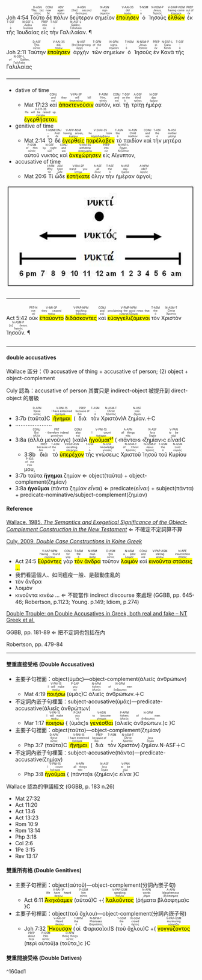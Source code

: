 <rt>Joh 4:54</rt> <RUBY><ruby><ruby>Τοῦτο<rt>οὗτος</rt></ruby><rt>This [is]</rt></ruby><rt>D-ASN</rt></RUBY> <RUBY><ruby><ruby>δὲ<rt>δέ</rt></ruby><rt>now</rt></ruby><rt>CONJ</rt></RUBY> <RUBY><ruby><ruby>πάλιν<rt>πάλιν</rt></ruby><rt>again</rt></ruby><rt>ADV</rt></RUBY> <RUBY><ruby><ruby>δεύτερον<rt>δεύτερος</rt></ruby><rt>[the] second</rt></ruby><rt>A-ASN</rt></RUBY> <RUBY><ruby><ruby>σημεῖον<rt>σημεῖον</rt></ruby><rt>sign</rt></ruby><rt>N-ASN</rt></RUBY> <RUBY><ruby><ruby><mark class='verb'>ἐποίησεν</mark><rt>ποιέω</rt></ruby><rt>did</rt></ruby><rt>V-AAI-3S</rt></RUBY> <RUBY><ruby><ruby>ὁ<rt>ὁ</rt></ruby><rt>-</rt></ruby><rt>T-NSM</rt></RUBY> <RUBY><ruby><ruby>Ἰησοῦς<rt>Ἰησοῦς</rt></ruby><rt>Jesus,</rt></ruby><rt>N-NSM-P</rt></RUBY> <RUBY><ruby><ruby><mark class='ptc'>ἐλθὼν</mark><rt>ἔρχομαι</rt></ruby><rt>having come</rt></ruby><rt>V-2AAP-NSM</rt></RUBY> <RUBY><ruby><ruby>ἐκ<rt>ἐκ</rt></ruby><rt>out of</rt></ruby><rt>PREP</rt></RUBY> <RUBY><ruby><ruby>τῆς<rt>ὁ</rt></ruby><rt>-</rt></ruby><rt>T-GSF</rt></RUBY> <RUBY><ruby><ruby>Ἰουδαίας<rt>Ἰουδαία</rt></ruby><rt>Judea</rt></ruby><rt>N-GSF-L</rt></RUBY> <RUBY><ruby><ruby>εἰς<rt>εἰς</rt></ruby><rt>into</rt></ruby><rt>PREP</rt></RUBY> <RUBY><ruby><ruby>τὴν<rt>ὁ</rt></ruby><rt>-</rt></ruby><rt>T-ASF</rt></RUBY> <RUBY><ruby><ruby>Γαλιλαίαν. ¶<rt>Γαλιλαία</rt></ruby><rt>Galilee.</rt></ruby><rt>N-ASF-L</rt></RUBY>

<rt>Joh 2:11</rt> <RUBY><ruby><ruby>Ταύτην<rt>οὗτος</rt></ruby><rt>This</rt></ruby><rt>D-ASF</rt></RUBY> <RUBY><ruby><ruby><mark class='verb'>ἐποίησεν</mark><rt>ποιέω</rt></ruby><rt>did,</rt></ruby><rt>V-AAI-3S</rt></RUBY> <RUBY><ruby><ruby>ἀρχὴν<rt>ἀρχή</rt></ruby><rt>[the] beginning</rt></ruby><rt>N-ASF</rt></RUBY> <RUBY><ruby><ruby>τῶν<rt>ὁ</rt></ruby><rt>of the</rt></ruby><rt>T-GPN</rt></RUBY> <RUBY><ruby><ruby>σημείων<rt>σημεῖον</rt></ruby><rt>signs,</rt></ruby><rt>N-GPN</rt></RUBY> <RUBY><ruby><ruby>ὁ<rt>ὁ</rt></ruby><rt>-</rt></ruby><rt>T-NSM</rt></RUBY> <RUBY><ruby><ruby>Ἰησοῦς<rt>Ἰησοῦς</rt></ruby><rt>Jesus</rt></ruby><rt>N-NSM-P</rt></RUBY> <RUBY><ruby><ruby>ἐν<rt>ἐν</rt></ruby><rt>in</rt></ruby><rt>PREP</rt></RUBY> <RUBY><ruby><ruby>Κανὰ<rt>Κανᾶ</rt></ruby><rt>Cana</rt></ruby><rt>N-DSF-L</rt></RUBY> <RUBY><ruby><ruby>τῆς<rt>ὁ</rt></ruby><rt>-</rt></ruby><rt>T-GSF</rt></RUBY> <RUBY><ruby><ruby>Γαλιλαίας<rt>Γαλιλαία</rt></ruby><rt>of Galilee,</rt></ruby><rt>N-GSF-L</rt></RUBY> 

——————————————
- dative of time
	- <rt>Mat 17:23</rt> <RUBY><ruby><ruby>καὶ<rt>καί</rt></ruby><rt>and</rt></ruby><rt>CONJ</rt></RUBY> <RUBY><ruby><ruby><mark class='verb'>ἀποκτενοῦσιν</mark><rt>ἀποκτείνω</rt></ruby><rt>they will kill</rt></ruby><rt>V-FAI-3P</rt></RUBY> <RUBY><ruby><ruby>αὐτόν,<rt>αὐτός</rt></ruby><rt>Him,</rt></ruby><rt>P-ASM</rt></RUBY> <RUBY><ruby><ruby>καὶ<rt>καί</rt></ruby><rt>and</rt></ruby><rt>CONJ</rt></RUBY> <RUBY><ruby><ruby>τῇ<rt>ὁ</rt></ruby><rt>on the</rt></ruby><rt>T-DSF</rt></RUBY> <RUBY><ruby><ruby>τρίτῃ<rt>τρίτος</rt></ruby><rt>third</rt></ruby><rt>A-DSF</rt></RUBY> <RUBY><ruby><ruby>ἡμέρᾳ<rt>ἡμέρα</rt></ruby><rt>day</rt></ruby><rt>N-DSF</rt></RUBY> <RUBY><ruby><ruby><mark class='verb'>ἐγερθήσεται.</mark><rt>ἐγείρω</rt></ruby><rt>He will be raised up.</rt></ruby><rt>V-FPI-3S</rt></RUBY>  
- genitive of time
	- <rt>Mat 2:14</rt> <RUBY><ruby><ruby>Ὁ<rt>ὁ</rt></ruby><rt>-</rt></ruby><rt>T-NSM</rt></RUBY> <RUBY><ruby><ruby>δὲ<rt>δέ</rt></ruby><rt>And</rt></ruby><rt>CONJ</rt></RUBY> <RUBY><ruby><ruby><mark class='ptc'>ἐγερθεὶς</mark><rt>ἐγείρω</rt></ruby><rt>having arisen,</rt></ruby><rt>V-APP-NSM</rt></RUBY> <RUBY><ruby><ruby><mark class='verb'>παρέλαβεν</mark><rt>παραλαμβάνω</rt></ruby><rt>he took</rt></ruby><rt>V-2AAI-3S</rt></RUBY> <RUBY><ruby><ruby>τὸ<rt>ὁ</rt></ruby><rt>the</rt></ruby><rt>T-ASN</rt></RUBY> <RUBY><ruby><ruby>παιδίον<rt>παιδίον</rt></ruby><rt>Child</rt></ruby><rt>N-ASN</rt></RUBY> <RUBY><ruby><ruby>καὶ<rt>καί</rt></ruby><rt>and</rt></ruby><rt>CONJ</rt></RUBY> <RUBY><ruby><ruby>τὴν<rt>ὁ</rt></ruby><rt>the</rt></ruby><rt>T-ASF</rt></RUBY> <RUBY><ruby><ruby>μητέρα<rt>μήτηρ</rt></ruby><rt>mother</rt></ruby><rt>N-ASF</rt></RUBY> <RUBY><ruby><ruby>αὐτοῦ<rt>αὐτός</rt></ruby><rt>of Him</rt></ruby><rt>P-GSM</rt></RUBY> <RUBY><ruby><ruby>νυκτὸς<rt>νύξ</rt></ruby><rt>by night</rt></ruby><rt>N-GSF</rt></RUBY> <RUBY><ruby><ruby>καὶ<rt>καί</rt></ruby><rt>and</rt></ruby><rt>CONJ</rt></RUBY> <RUBY><ruby><ruby><mark class='verb'>ἀνεχώρησεν</mark><rt>ἀναχωρέω</rt></ruby><rt>withdrew</rt></ruby><rt>V-AAI-3S</rt></RUBY> <RUBY><ruby><ruby>εἰς<rt>εἰς</rt></ruby><rt>into</rt></ruby><rt>PREP</rt></RUBY> <RUBY><ruby><ruby>Αἴγυπτον,<rt>Αἴγυπτος</rt></ruby><rt>Egypt,</rt></ruby><rt>N-ASF-L</rt></RUBY> 
- accusative of time
	- <rt>Mat 20:6</rt>  <RUBY><ruby><ruby>Τί<rt>τίς</rt></ruby><rt>Why</rt></ruby><rt>I-ASN</rt></RUBY> <RUBY><ruby><ruby>ὧδε<rt>ὧδε</rt></ruby><rt>here</rt></ruby><rt>ADV</rt></RUBY> <RUBY><ruby><ruby><mark class='verb'>ἑστήκατε</mark><rt>ἵστημι</rt></ruby><rt>stand you</rt></ruby><rt>V-RAI-2P</rt></RUBY> <RUBY><ruby><ruby>ὅλην<rt>ὅλος</rt></ruby><rt>all</rt></ruby><rt>A-ASF</rt></RUBY> <RUBY><ruby><ruby>τὴν<rt>ὁ</rt></ruby><rt>the</rt></ruby><rt>T-ASF</rt></RUBY> <RUBY><ruby><ruby>ἡμέραν<rt>ἡμέρα</rt></ruby><rt>day</rt></ruby><rt>N-ASF</rt></RUBY> <RUBY><ruby><ruby>ἀργοί;<rt>ἀργός</rt></ruby><rt>idle?</rt></ruby><rt>A-NPM</rt></RUBY> 

![../images/Pasted image 20211018144032.png](../images/Pasted%20image%2020211018144032.png)



——————————————

<rt>Act 5:42</rt> <RUBY><ruby><ruby>οὐκ<rt>οὐ</rt></ruby><rt>not</rt></ruby><rt>PRT-N</rt></RUBY> <RUBY><ruby><ruby><mark class='verb'>ἐπαύοντο</mark><rt>παύω</rt></ruby><rt>they ceased</rt></ruby><rt>V-IMI-3P</rt></RUBY> <RUBY><ruby><ruby><mark class='ptc'>διδάσκοντες</mark><rt>διδάσκω</rt></ruby><rt>teaching</rt></ruby><rt>V-PAP-NPM</rt></RUBY> <RUBY><ruby><ruby>καὶ<rt>καί</rt></ruby><rt>and</rt></ruby><rt>CONJ</rt></RUBY> <RUBY><ruby><ruby><mark class='ptc'>εὐαγγελιζόμενοι</mark><rt>εὐαγγελίζομαι</rt></ruby><rt>proclaiming the good news that</rt></ruby><rt>V-PMP-NPM</rt></RUBY> <RUBY><ruby><ruby>τὸν<rt>ὁ</rt></ruby><rt>the</rt></ruby><rt>T-ASM</rt></RUBY> <RUBY><ruby><ruby>Χριστὸν<rt>Χριστός</rt></ruby><rt>Christ</rt></ruby><rt>N-ASM-T</rt></RUBY> <RUBY><ruby><ruby>Ἰησοῦν. ¶<rt>Ἰησοῦς</rt></ruby><rt>[is] Jesus.</rt></ruby><rt>N-ASM-P</rt></RUBY><pre></pre> 


---

#### double accusatives
Wallace 區分：(1) accusative of thing + accusative of person; (2) object + object-complement

Culy 認為：accusative of person 其實只是 indirect-object 被提升到 direct-object 的層級



- 3:7b (<RUBY><ruby><ruby>ταῦτα<rt>οὗτος</rt></ruby><rt>these</rt></ruby><rt>D-APN</rt></RUBY>)C <RUBY><ruby><ruby><mark class='verb'>ἥγημαι</mark><rt>ἡγέομαι</rt></ruby><rt>I have esteemed</rt></ruby><rt>V-RNI-1S</rt></RUBY> (<RUBY><ruby><ruby>διὰ<rt>διά</rt></ruby><rt>because of</rt></ruby><rt>PREP</rt></RUBY> <RUBY><ruby><ruby>τὸν<rt>ὁ</rt></ruby><rt>-</rt></ruby><rt>T-ASM</rt></RUBY> <RUBY><ruby><ruby>Χριστὸν<rt>Χριστός</rt></ruby><rt>Christ</rt></ruby><rt>N-ASM-T</rt></RUBY>)A <RUBY><ruby><ruby>ζημίαν.<rt>ζημία</rt></ruby><rt>loss</rt></ruby><rt>N-ASF</rt></RUBY>＋C
- ⋯⋯⋯⋯⋯⋯⋯
- 3:8a (<RUBY><ruby><ruby>ἀλλὰ<rt>ἀλλά</rt></ruby><rt>But</rt></ruby><rt>CONJ</rt></RUBY> <RUBY><ruby><ruby>μενοῦνγε<rt>μενοῦνγε</rt></ruby><rt>- therefore indeed</rt></ruby><rt>PRT</rt></RUBY>) (<RUBY><ruby><ruby>καὶ<rt>καί</rt></ruby><rt>also</rt></ruby><rt>CONJ</rt></RUBY>)A <RUBY><ruby><ruby><mark><mark class='verb'>ἡγοῦμαι°¹</mark></mark><rt>ἡγέομαι</rt></ruby><rt>I count</rt></ruby><rt>V-PNI-1S</rt></RUBY> ( ‹<RUBY><ruby><ruby>πάντα<rt>πᾶς</rt></ruby><rt>all things</rt></ruby><rt>A-APN</rt></RUBY>›s ‹<RUBY><ruby><ruby>ζημίαν<rt>ζημία</rt></ruby><rt>loss</rt></ruby><rt>N-ASF</rt></RUBY>›c <RUBY><ruby><ruby><em>εἶναι</em><rt>εἰμί</rt></ruby><rt>to be</rt></ruby><rt>V-PAN</rt></RUBY>)C
	- 3:8b <RUBY><ruby><ruby>διὰ<rt>διά</rt></ruby><rt>because of</rt></ruby><rt>PREP</rt></RUBY> <RUBY><ruby><ruby>τὸ<rt>ὁ</rt></ruby><rt>the</rt></ruby><rt>T-ASN</rt></RUBY> <RUBY><ruby><ruby><mark class='ptc'>ὑπερέχον</mark><rt>ὑπερέχω</rt></ruby><rt>excelling</rt></ruby><rt>V-PAP-ASN</rt></RUBY> <RUBY><ruby><ruby>τῆς<rt>ὁ</rt></ruby><rt>-</rt></ruby><rt>T-GSF</rt></RUBY> <RUBY><ruby><ruby>γνώσεως<rt>γνῶσις</rt></ruby><rt>knowledge</rt></ruby><rt>N-GSF</rt></RUBY> <RUBY><ruby><ruby>Χριστοῦ<rt>Χριστός</rt></ruby><rt>of Christ</rt></ruby><rt>N-GSM-T</rt></RUBY> <RUBY><ruby><ruby>Ἰησοῦ<rt>Ἰησοῦς</rt></ruby><rt>Jesus</rt></ruby><rt>N-GSM-P</rt></RUBY> <RUBY><ruby><ruby>τοῦ<rt>ὁ</rt></ruby><rt>the</rt></ruby><rt>T-GSM</rt></RUBY> <RUBY><ruby><ruby>Κυρίου<rt>κύριος</rt></ruby><rt>Lord</rt></ruby><rt>N-GSM</rt></RUBY> <RUBY><ruby><ruby>μου,<rt>ἐγώ</rt></ruby><rt>of me</rt></ruby><rt>P-1GS</rt></RUBY> 
- 3:7b ταῦτα **ἥγημαι** ζημίαν ⇐ object(ταῦτα) + object-complement(ζημίαν)
- 3:8a **ἡγοῦμαι** (πάντα ζημίαν _εἶναι_) ⇐ predicate(_εἶναι_) + subject(πάντα) + predicate-nominative/subject-complement(ζημίαν)



#### Reference
[Wallace. 1985. *The Semantics and Exegetical Significance of the Object-Complement Construction in the New Testament*](zotero://select/items/_CDSUXPTN) ⇐ 不確定不定詞算不算 

[Culy. 2009. *Double Case Constructions in Koine Greek*](zotero://select/items/_HG4TBTVC)

- <rt>Act 24:5</rt> <RUBY><ruby><ruby><mark class='ptc'>Εὑρόντες</mark><rt>εὑρίσκω</rt></ruby><rt>Having found</rt></ruby><rt>V-AAP-NPM</rt></RUBY> <RUBY><ruby><ruby>γὰρ<rt>γάρ</rt></ruby><rt>for</rt></ruby><rt>CONJ</rt></RUBY> <mark><RUBY><ruby><ruby>τὸν<rt>ὁ</rt></ruby><rt>the</rt></ruby><rt>T-ASM</rt></RUBY> <RUBY><ruby><ruby>ἄνδρα<rt>ἀνήρ</rt></ruby><rt>man</rt></ruby><rt>N-ASM</rt></RUBY></mark> <RUBY><ruby><ruby>τοῦτον<rt>οὗτος</rt></ruby><rt>this</rt></ruby><rt>D-ASM</rt></RUBY> <mark><RUBY><ruby><ruby>λοιμὸν<rt>λοιμός</rt></ruby><rt>a pest</rt></ruby><rt>N-ASM</rt></RUBY></mark> <RUBY><ruby><ruby>καὶ<rt>καί</rt></ruby><rt>and</rt></ruby><rt>CONJ</rt></RUBY> <mark><RUBY><ruby><ruby><mark class='ptc'>κινοῦντα</mark><rt>κινέω</rt></ruby><rt>stirring</rt></ruby><rt>V-PAP-ASM</rt></RUBY> <RUBY><ruby><ruby>στάσεις<rt>στάσις</rt></ruby><rt>insurrection</rt></ruby><rt>N-APF</rt></RUBY> ...</mark>
- 我們看這個人、如同瘟疫一般、是鼓動生亂的
- τὸν ἄνδρα 
- λοιμὸν
- κινοῦντα κινέω ... ⇐ 不能當作 indirect discourse 來處理 (GGBB, pp. 645-46; Robertson, p.1123; Young. p.149; Idiom, p.274)

[Double Trouble: on Double Accusatives in Greek, both real and fake – NT Greek et al.](https://ntgreeketal.com/2021/09/16/double-trouble-on-double-accusatives-in-greek-both-real-and-fake/#a1)

GGBB, pp. 181-89 ⇐ 把不定詞也包括在內

Robertson, pp. 479-84

---
#### 雙重直接受格 (Double Accusatives)
- 主要子句裡面：object(ὑμᾶς)—object-complement(ἁλιεῖς ἀνθρώπων)
	- <rt>Mat 4:19</rt> <RUBY><ruby><ruby><mark class='verb'>ποιήσω</mark><rt>ποιέω</rt></ruby><rt>I will make</rt></ruby><rt>V-FAI-1S</rt></RUBY> (<RUBY><ruby><ruby>ὑμᾶς<rt>σύ</rt></ruby><rt>you</rt></ruby><rt>P-2AP</rt></RUBY>)C <RUBY><ruby><ruby>ἁλιεῖς<rt>ἁλιεύς</rt></ruby><rt>fishers</rt></ruby><rt>N-APM</rt></RUBY> <RUBY><ruby><ruby>ἀνθρώπων.<rt>ἄνθρωπος</rt></ruby><rt>of men</rt></ruby><rt>N-GPM</rt></RUBY>＋C
- 不定詞內嵌子句裡面：subject-accusative(ὑμᾶς)—predicate-accusative(ἁλιεῖς ἀνθρώπων)
	- <rt>Mar 1:17</rt> <RUBY><ruby><ruby><mark class='verb'>ποιήσω</mark><rt>ποιέω</rt></ruby><rt>I will make</rt></ruby><rt>V-FAI-1S</rt></RUBY> { (<RUBY><ruby><ruby>ὑμᾶς<rt>σύ</rt></ruby><rt>you</rt></ruby><rt>P-2AP</rt></RUBY>)s <RUBY><ruby><ruby><mark class='inf'>γενέσθαι</mark><rt>γίνομαι</rt></ruby><rt>to become</rt></ruby><rt>V-ADN</rt></RUBY> (<RUBY><ruby><ruby>ἁλιεῖς<rt>ἁλιεύς</rt></ruby><rt>fishers</rt></ruby><rt>P-APM</rt></RUBY> <RUBY><ruby><ruby>ἀνθρώπων.<rt>ἄνθρωπος</rt></ruby><rt>of men</rt></ruby><rt>N-GPM</rt></RUBY>)c }C
- 主要子句裡面：object(ταῦτα)—object-complement(ζημίαν)
	- <rt>Php 3:7</rt> (<RUBY><ruby><ruby>ταῦτα<rt>οὗτος</rt></ruby><rt>these</rt></ruby><rt>D-APN</rt></RUBY>)C <RUBY><ruby><ruby><mark class='verb'>ἥγημαι</mark><rt>ἡγέομαι</rt></ruby><rt>I have esteemed</rt></ruby><rt>V-RNI-1S</rt></RUBY> (<RUBY><ruby><ruby>διὰ<rt>διά</rt></ruby><rt>because of</rt></ruby><rt>PREP</rt></RUBY> <RUBY><ruby><ruby>τὸν<rt>ὁ</rt></ruby><rt>-</rt></ruby><rt>T-ASM</rt></RUBY> <RUBY><ruby><ruby>Χριστὸν<rt>Χριστός</rt></ruby><rt>Christ</rt></ruby><rt>N-ASM-T</rt></RUBY>) <RUBY><ruby><ruby>ζημίαν.<rt>ζημία</rt></ruby><rt>loss</rt></ruby><Art>N-ASF</rt></RUBY>＋C
- 不定詞內嵌子句裡面：subject-accusative(πάντα)—predicate-accusative(ζημίαν)
	- <rt>Php 3:8</rt> <RUBY><ruby><ruby><mark class='verb'>ἡγοῦμαι</mark><rt>ἡγέομαι</rt></ruby><rt>I count</rt></ruby><rt>V-PNI-1S</rt></RUBY> { (<RUBY><ruby><ruby>πάντα<rt>πᾶς</rt></ruby><rt>all things</rt></ruby><rt>A-APN</rt></RUBY>)s (<RUBY><ruby><ruby>ζημίαν<rt>ζημία</rt></ruby><rt>loss</rt></ruby><rt>N-ASF</rt></RUBY>)c <RUBY><ruby><ruby><em>εἶναι</em><rt>εἰμί</rt></ruby><rt>to be</rt></ruby><rt>V-PAN</rt></RUBY> }C 

Wallace 認為的爭議經文 (GGBB, p. 183 n.26)
- Mat 27:32
- Act 11:20
- Act 13:6
- Act 13:23
- Rom 10:9
- Rom 13:14
- Php 3:18
- Col 2:6
- 1Pe 3:15
- Rev 13:17
#### 雙重所有格 (Double Genitives)

- 主要子句裡面：object(αὐτοῦ)—object-complement(分詞內嵌子句)
	- <rt>Act 6:11</rt> <RUBY><ruby><ruby><mark class='verb'>Ἀκηκόαμεν</mark><rt>ἀκούω</rt></ruby><rt>We have heard</rt></ruby><rt>V-RAI-1P</rt></RUBY> (<RUBY><ruby><ruby>αὐτοῦ<rt>αὐτός</rt></ruby><rt>him</rt></ruby><rt>P-GSM</rt></RUBY>)C +{ <RUBY><ruby><ruby><mark class='ptc'>λαλοῦντος</mark><rt>λαλέω</rt></ruby><rt>speaking</rt></ruby><rt>V-PAP-GSM</rt></RUBY> (<RUBY><ruby><ruby>ῥήματα<rt>ῥῆμα</rt></ruby><rt>words</rt></ruby><rt>N-APN</rt></RUBY> <RUBY><ruby><ruby>βλάσφημα<rt>βλάσφημος</rt></ruby><rt>blasphemous</rt></ruby><rt>A-APN</rt></RUBY>)c }C
- 主要子句裡面：object(τοῦ ὄχλου)—object-complement(分詞內嵌子句)
	- <rt>Joh 7:32</rt> <RUBY><ruby><ruby><mark class='verb'>Ἤκουσαν</mark><rt>ἀκούω</rt></ruby><rt>Heard</rt></ruby><rt>V-AAI-3P</rt></RUBY> (<RUBY><ruby><ruby>οἱ<rt>ὁ</rt></ruby><rt>the</rt></ruby><rt>T-NPM</rt></RUBY> <RUBY><ruby><ruby>Φαρισαῖοι<rt>Φαρισαῖος</rt></ruby><rt>Pharisees</rt></ruby><rt>N-NPM-T</rt></RUBY>)S (<RUBY><ruby><ruby>τοῦ<rt>ὁ</rt></ruby><rt>the</rt></ruby><rt>T-GSM</rt></RUBY> <RUBY><ruby><ruby>ὄχλου<rt>ὄχλος</rt></ruby><rt>crowd</rt></ruby><rt>N-GSM</rt></RUBY>)C +{ <RUBY><ruby><ruby><mark class='ptc'>γογγύζοντος</mark><rt>γογγύζω</rt></ruby><rt>murmuring</rt></ruby><rt>V-PAP-GSM</rt></RUBY> (<RUBY><ruby><ruby>περὶ<rt>περί</rt></ruby><rt>about</rt></ruby><rt>PREP</rt></RUBY> <RUBY><ruby><ruby>αὐτοῦ<rt>αὐτός</rt></ruby><rt>Him</rt></ruby><rt>P-GSM</rt></RUBY>)a (<RUBY><ruby><ruby>ταῦτα,<rt>οὗτος</rt></ruby><rt>these things</rt></ruby><rt>D-APN</rt></RUBY>)c }C


#### 雙重間接受格 (Double Datives)

^160ad1
